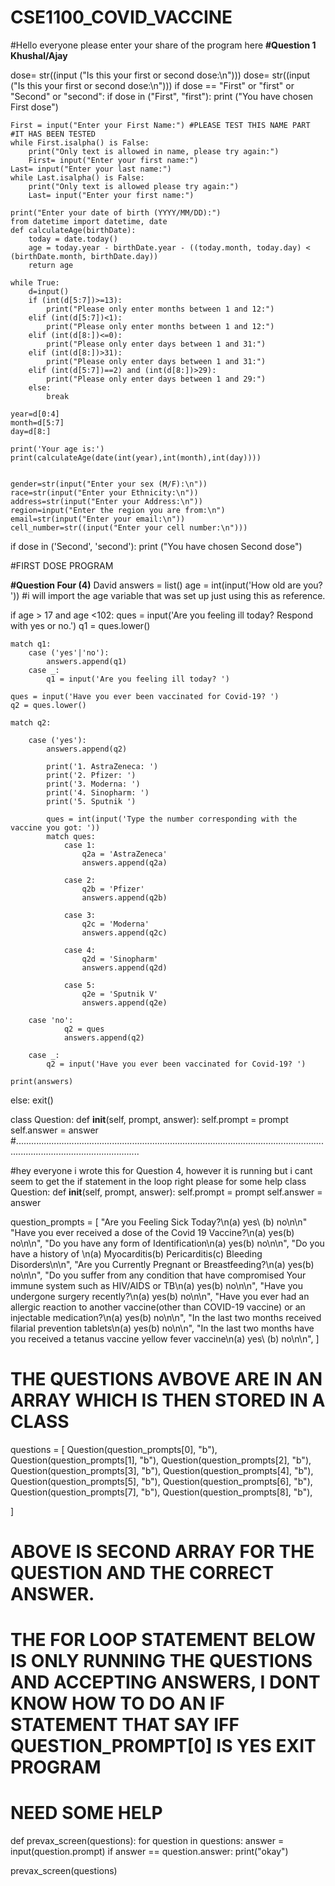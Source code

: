 # CSE1100_COVID_VACCINE

#Hello everyone please enter your share of 
the program here
**#Question 1 Khushal/Ajay**

dose= str((input ("Is this your first or second dose:\n")))
dose= str((input ("Is this your first or second dose:\n")))
if dose == "First" or "first" or "Second" or "second":
    if dose in ("First", "first"):
        print ("You have chosen First dose")

    First = input("Enter your First Name:") #PLEASE TEST THIS NAME PART #IT HAS BEEN TESTED
    while First.isalpha() is False:
        print("Only text is allowed in name, please try again:")
        First= input("Enter your first name:")
    Last= input("Enter your last name:")
    while Last.isalpha() is False:
        print("Only text is allowed please try again:")
        Last= input("Enter your first name:")
    
    print("Enter your date of birth (YYYY/MM/DD):")
    from datetime import datetime, date
    def calculateAge(birthDate):
        today = date.today()
        age = today.year - birthDate.year - ((today.month, today.day) < (birthDate.month, birthDate.day))
        return age

    while True:
        d=input()
        if (int(d[5:7])>=13):
            print("Please only enter months between 1 and 12:")
        elif (int(d[5:7])<1):
            print("Please only enter months between 1 and 12:")
        elif (int(d[8:])<=0):
            print("Please only enter days between 1 and 31:")
        elif (int(d[8:])>31):
            print("Please only enter days between 1 and 31:")
        elif (int(d[5:7])==2) and (int(d[8:])>29):
            print("Please only enter days between 1 and 29:")
        else:
            break
    
    year=d[0:4]
    month=d[5:7]
    day=d[8:]

    print('Your age is:')
    print(calculateAge(date(int(year),int(month),int(day))))


    gender=str(input("Enter your sex (M/F):\n"))
    race=str(input("Enter your Ethnicity:\n"))
    address=str(input("Enter your Address:\n"))
    region=input("Enter the region you are from:\n")
    email=str(input("Enter your email:\n"))
    cell_number=str((input("Enter your cell number:\n")))
    
if dose in ('Second', 'second'):
    print ("You have chosen Second dose")
    
#FIRST DOSE PROGRAM


**#Question Four (4)** David
answers = list()
age = int(input('How old are you? ')) #i will import the age variable that was set up just using this as reference.

if age > 17 and age <102:
    ques = input('Are you feeling ill today? Respond with yes or no.')
    q1 = ques.lower()

    match q1:
        case ('yes'|'no'):
            answers.append(q1)
        case _:
            q1 = input('Are you feeling ill today? ')

    ques = input('Have you ever been vaccinated for Covid-19? ')
    q2 = ques.lower()

    match q2:

        case ('yes'):
            answers.append(q2)
            
            print('1. AstraZeneca: ')
            print('2. Pfizer: ')
            print('3. Moderna: ')
            print('4. Sinopharm: ')
            print('5. Sputnik ')
                  
            ques = int(input('Type the number corresponding with the vaccine you got: '))
            match ques:
                case 1:
                    q2a = 'AstraZeneca'
                    answers.append(q2a)
                    
                case 2:
                    q2b = 'Pfizer'
                    answers.append(q2b)
                    
                case 3:
                    q2c = 'Moderna'
                    answers.append(q2c)

                case 4:
                    q2d = 'Sinopharm'
                    answers.append(q2d)

                case 5:
                    q2e = 'Sputnik V'
                    answers.append(q2e)
        
        case 'no':
                q2 = ques
                answers.append(q2)
                
        case _:
            q2 = input('Have you ever been vaccinated for Covid-19? ')

    print(answers)
else:
    exit()

class Question:
     def __init__(self, prompt, answer):
          self.prompt = prompt
          self.answer = answer
#.............................................................................................................................................................................

#hey everyone i wrote this for Question 4, however it is running but i cant seem to get the if statement in the loop right please for some help
class Question:
     def __init__(self, prompt, answer):
          self.prompt = prompt
          self.answer = answer

question_prompts = [
     "Are you Feeling Sick Today?\n(a) yes\ (b) no\n\n"
    "Have you ever received a dose of the Covid 19 Vaccine?\n(a) yes\(b) no\n\n",
    "Do you have any form of Identification\n(a) yes\(b) no\n\n",
    "Do you have a history of \n(a) Myocarditis\(b) Pericarditis\(c) Bleeding Disorders\n\n",
    "Are you Currently Pregnant or Breastfeeding?\n(a) yes\(b) no\n\n",
    "Do you suffer from any condition that have compromised Your immune system such as HIV/AIDS or TB\n(a) yes\(b) no\n\n",
    "Have you undergone surgery recently?\n(a) yes\(b) no\n\n",
    "Have you ever had an allergic reaction to another vaccine(other than COVID-19 vaccine) or an injectable medication?\n(a) yes\(b) no\n\n",
    "In the last two months  received filarial prevention tablets\n(a) yes\(b) no\n\n",
    "In the last two months have you received a tetanus vaccine yellow fever vaccine\n(a) yes\ (b) no\n\n",
  ]
# THE QUESTIONS AVBOVE ARE IN AN ARRAY WHICH IS THEN STORED IN A CLASS

questions = [
     Question(question_prompts[0], "b"),
     Question(question_prompts[1], "b"),
     Question(question_prompts[2], "b"),
     Question(question_prompts[3], "b"),
     Question(question_prompts[4], "b"),
     Question(question_prompts[5], "b"),
     Question(question_prompts[6], "b"),
     Question(question_prompts[7], "b"),
     Question(question_prompts[8], "b"),
     
]

# ABOVE IS SECOND ARRAY FOR THE QUESTION AND THE CORRECT ANSWER.

# THE FOR LOOP STATEMENT BELOW IS ONLY RUNNING THE QUESTIONS AND ACCEPTING ANSWERS, I DONT KNOW HOW TO DO AN IF STATEMENT THAT SAY IFF QUESTION_PROMPT[0] IS YES EXIT PROGRAM
# NEED SOME HELP
     

def prevax_screen(questions):
     for question in questions:
          answer = input(question.prompt)
          if answer == question.answer:
              print("okay")
 

prevax_screen(questions)

